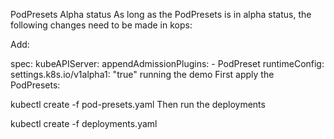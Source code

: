 PodPresets
Alpha status
As long as the PodPresets is in alpha status, the following changes need to be made in kops:

Add:

spec:
  kubeAPIServer:
    appendAdmissionPlugins:
    - PodPreset
    runtimeConfig:
      settings.k8s.io/v1alpha1: "true"
running the demo
First apply the PodPresets:

kubectl create -f pod-presets.yaml
Then run the deployments

kubectl create -f deployments.yaml
